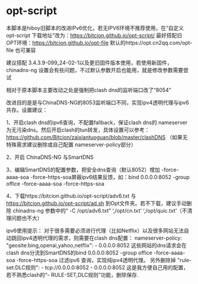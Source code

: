 # opt-script
本脚本是hiboy旧脚本的改进IPv6优化，若无IPV6环境不推荐使用，在“自定义 opt-script 下载地址”改为：https://bitcion.github.io/opt-script/     最好搭配旧OPT环境：https://bitcion.github.io/opt-file 默认的https://opt.cn2qq.com/opt-file 也可兼容

建议搭配	3.4.3.9-099_24-02-1以及更旧固件版本使用，若使用新固件，chinadns-ng 设置会有些问题，不过默认参数开启也能用，就是修改参数需要尝试

相对于原本脚本主要改动之处是强制把clash dns的监听端口改了“8054”

改进目的是是与ChinaDNS-NG的8053监听端口不同，实现ipv4透明代理与ipv6共存。设置建议：

1、开启clash dns的ipv6查询，不配置fallback，保证clash dns的  nameserver为无污染dns。然后开启clash的tun转发，具体设置可以参考：https://github.com/Bitcion/zaixiantuoguan/blob/master/clashDNS   （如果无特殊需求建议删除或自己配置  nameserver-policy部分）

2、开启 ChinaDNS-NG 与SmartDNS

3、编辑SmartDNS的配置参数，把安全dns查询（默认8052）增加 -force-aaaa-soa -force-https-soa屏蔽ipv6结果反馈，如：bind 0.0.0.0:8052 -group office -force-aaaa-soa -force-https-soa

4、下载https://bitcion.github.io/opt-script/adv6.txt 与 https://bitcion.github.io/opt-script/ad.sh 到Opt文件夹。若不下载，建议手动删除 chinadns-ng 参数中的“ -C /opt/adv6.txt” ‘,/opt/cn.txt’ ‘,/opt/quic.txt’（不清理问题也不大）



ipv6使用提示：
对于很多需要必须进行代理（比如Netflix）以及很多网站无法自动跳回ipv4透明代理的需求，则需要在clash dns配置：
  nameserver-policy:
       "geosite:bing,openai,yahoo,netflix": 
             - 0.0.0.0:8052
这些网站的dns请求会在clash dns分流到SmartDNS的bind 0.0.0.0:8052 -group office -force-aaaa-soa -force-https-soa 过滤ipv6 查询，实现纯ipv4透明代理。
另外删除掉    "rule-set:DLC规则": 
      - tcp://0.0.0.0:8052 
      - 0.0.0.0:8052 这是我方便自己用的配置，若不熟悉clash的“- RULE-SET,DLC规则”功能，删除保存.

